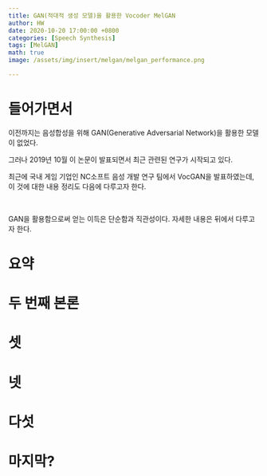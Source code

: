 ```yaml
---
title: GAN(적대적 생성 모델)을 활용한 Vocoder MelGAN
author: HW
date: 2020-10-20 17:00:00 +0800
categories: [Speech Synthesis]
tags: [MelGAN]
math: true
image: /assets/img/insert/melgan/melgan_performance.png

---
```




# **들어가면서**

이전까지는 음성합성을 위해 GAN(Generative Adversarial Network)을 활용한 모델이 없었다.<br/>

그러나 2019년 10월 이 논문이 발표되면서 최근 관련된 연구가 시작되고 있다.<br/>

최근에 국내 게임 기업인 NC소프트 음성 개발 연구 팀에서 VocGAN을 발표하였는데, 이 것에 대한 내용 정리도 다음에 다루고자 한다.<br/>

<br/>

GAN을 활용함으로써 얻는 이득은 단순함과 직관성이다. 자세한 내용은 뒤에서 다루고자 한다.



# 요약





# 두 번째 본론





# 셋





# 넷





# 다섯





# 마지막?

